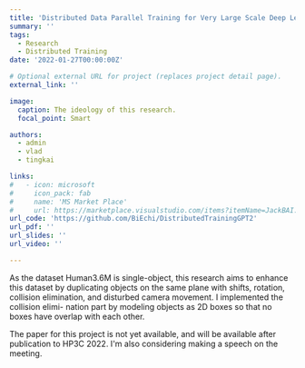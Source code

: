```yaml
---
title: 'Distributed Data Parallel Training for Very Large Scale Deep Learning Models'
summary: ''
tags:
  - Research
  - Distributed Training
date: '2022-01-27T00:00:00Z'

# Optional external URL for project (replaces project detail page).
external_link: ''

image:
  caption: The ideology of this research.
  focal_point: Smart

authors:
  - admin
  - vlad
  - tingkai

links:
#   - icon: microsoft
#     icon_pack: fab
#     name: 'MS Market Place'
#     url: https://marketplace.visualstudio.com/items?itemName=JackBAI.at-t-i386-ia32-uiuc-ece391-highlighting
url_code: 'https://github.com/BiEchi/DistributedTrainingGPT2'
url_pdf: ''
url_slides: ''
url_video: ''

---
```


As the dataset Human3.6M is single-object, this research aims to enhance this dataset by duplicating objects on the same plane with shifts, rotation, collision elimination, and disturbed camera movement. I implemented the collision elimi- nation part by modeling objects as 2D boxes so that no boxes have overlap with each other.

The paper for this project is not yet available, and will be available after publication to HP3C 2022. I'm also considering making a speech on the meeting.
